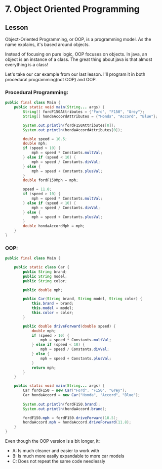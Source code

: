 # 7. Object Oriented Programming

## Lesson

Object-Oriented Programming, or OOP, is a programming model. As the name explains, it's based around objects.

Instead of focusing on pure logic, OOP focuses on objects. In java, an object is an instance of a class. The great thing about java is that almost everything is a class!

Let's take our car example from our last lesson. I'll program it in both procedural programming(not OOP) and OOP.

### Procedural Programming:
```java
public final class Main {
    public static void main(String... args) {
        String[] fordF150Attributes = {"Ford", "F150", "Grey"};
        String[] hondaAccordAttributes = {"Honda", "Accord", "Blue"};

        System.out.println(fordF150Attributes[0]);
        System.out.println(hondaAccordAttributes[0]);

        double speed = 10.5;
        double mph;
        if (speed > 10) {
            mph = speed * Constants.multVal;
        } else if (speed < 10) {
            mph = speed / Constants.divVal;
        } else {
            mph = speed + Constants.plusVal;
        }
        double fordF150Mph = mph;

        speed = 11.8;
        if (speed > 10) {
            mph = speed * Constants.multVal;
        } else if (speed < 10) {
            mph = speed / Constants.divVal;
        } else {
            mph = speed + Constants.plusVal;
        }
        double hondaAccordMph = mph;
    }
}
```
### OOP:
```java
public final class Main {

    public static class Car {
        public String brand;
        public String model;
        public String color;

        public double mph;

        public Car(String brand, String model, String color) {
            this.brand = brand;
            this.model = model;
            this.color = color;
        }

        public double driveForward(double speed) {
            double mph;
            if (speed > 10) {
                mph = speed * Constants.multVal;
            } else if (speed < 10) {
                mph = speed / Constants.divVal;
            } else {
                mph = speed + Constants.plusVal;
            }
            return mph;
        }
    }

    public static void main(String... args) {
        Car fordF150 = new Car("Ford", "F150", "Grey");
        Car hondaAccord = new Car("Honda", "Accord", "Blue");
        
        System.out.println(fordF150.brand);
        System.out.println(hondaAccord.brand);

        fordF150.mph = fordF150.driveForward(10.5);
        hondaAccord.mph = hondaAccord.driveForward(11.8);
    }
}
```
Even though the OOP version is a bit longer, it:
- A: Is much cleaner and easier to work with
- B: Is much more easily expandable to more car models
- C: Does not repeat the same code needlessly